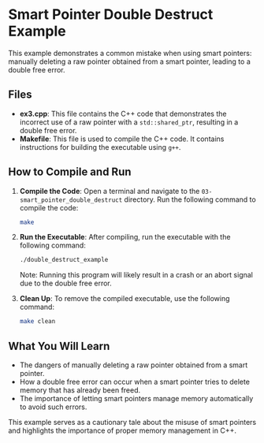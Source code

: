 # Smart Pointer Double Destruct Example

This example demonstrates a common mistake when using smart pointers: manually deleting a raw pointer obtained from a smart pointer, leading to a double free error.

## Files

- **ex3.cpp**: This file contains the C++ code that demonstrates the incorrect use of a raw pointer with a `std::shared_ptr`, resulting in a double free error.
- **Makefile**: This file is used to compile the C++ code. It contains instructions for building the executable using `g++`.

## How to Compile and Run

1. **Compile the Code**: Open a terminal and navigate to the `03-smart_pointer_double_destruct` directory. Run the following command to compile the code:
   ```bash
   make
   ```

2. **Run the Executable**: After compiling, run the executable with the following command:
   ```bash
   ./double_destruct_example
   ```

   Note: Running this program will likely result in a crash or an abort signal due to the double free error.

3. **Clean Up**: To remove the compiled executable, use the following command:
   ```bash
   make clean
   ```

## What You Will Learn

- The dangers of manually deleting a raw pointer obtained from a smart pointer.
- How a double free error can occur when a smart pointer tries to delete memory that has already been freed.
- The importance of letting smart pointers manage memory automatically to avoid such errors.

This example serves as a cautionary tale about the misuse of smart pointers and highlights the importance of proper memory management in C++.
